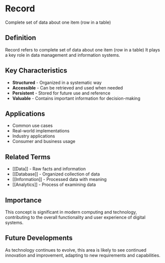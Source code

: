# Record

Complete set of data about one item (row in a table)

## Definition
Record refers to complete set of data about one item (row in a table) It plays a key role in data management and information systems.

## Key Characteristics
- **Structured** - Organized in a systematic way
- **Accessible** - Can be retrieved and used when needed
- **Persistent** - Stored for future use and reference
- **Valuable** - Contains important information for decision-making

## Applications
- Common use cases
- Real-world implementations
- Industry applications
- Consumer and business usage

## Related Terms
- [[Data]] - Raw facts and information
- [[Database]] - Organized collection of data
- [[Information]] - Processed data with meaning
- [[Analytics]] - Process of examining data

## Importance
This concept is significant in modern computing and technology, contributing to the overall functionality and user experience of digital systems.

## Future Developments
As technology continues to evolve, this area is likely to see continued innovation and improvement, adapting to new requirements and capabilities.
